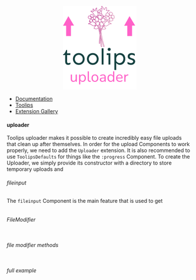 <div align = "center"><img src = "https://github.com/ChifiSource/image_dump/blob/main/toolips/toolipsuploader.png" href = "https://toolips.app"></img></div>

- [Documentation](doc.toolips.app/extensions/toolips_base64)
- [Toolips](https://github.com/ChifiSource/Toolips.jl)
- [Extension Gallery](https://toolips.app/?page=gallery&selected=uploader)


#### uploader
Toolips uploader makes it possible to create incredibly easy file uploads that clean up after themselves. In order for the upload Components to work properly, we need to add the `Uploader` extension. It is also recommended to use `ToolipsDefaults` for things like the `:progress` Component. To create the Uploader, we simply provide its constructor with a directory to store temporary uploads and 
###### fileinput
The `fileinput` Component is the main feature that is used to get 
```julia
```
###### FileModifier
```julia
```
###### file modifier methods
```julia
```
###### full example
```julia
```
